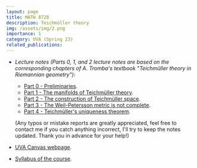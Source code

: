 ```yaml
---
layout: page
title: MATH 8720
description: Teichmüller theory
img: /assets/img/2.png
importance: 1
category: UVA (Spring 23)
related_publications:
---
```


+ _Lecture notes (Parts 0, 1, and 2 lecture notes are based on the corresponding chapters of A. Tromba's textbook "Teichmüller theory in Riemannian geometry"):_
  + [Part 0 - Preliminaries](https://drive.google.com/file/d/1htTcREZBtO4kvT1mP9eIcU1rZtEqT5Oj/view?usp=sharing)</a>.
  + [Part 1 - The manifolds of Teichmüller theory](https://drive.google.com/file/d/1qRSbXOkppElvzPQGAPboiU9BlkPNCjBf/view?usp=sharing).
  + [Part 2 - The construction of Teichmüller space](https://drive.google.com/file/d/1SkgJUe7om2ITp1yqmpH7Uqi5a28N_qeh/view?usp=sharing).
  + [Part 3 - The Weil-Petersson metric is not complete](https://drive.google.com/file/d/1NrwLB3pBuz5OHMYNxGDdqnAkls2Su-q-/view?usp=sharing).
  + [Part 4 - Teichmüller's uniqueness theorem](https://drive.google.com/file/d/1mFZZRFoOUNbdfi7qj5bl4BamEjrvXd8B/view?usp=sharing).

  (Any typos or mistake reports are greatly appreciated, feel free to contact me if you catch anything incorrect, I'll try to keep the notes updated. Thank you in advance for your help!)
+ [UVA Canvas webpage](https://canvas.its.virginia.edu/courses/57700).
+ [Syllabus of the course](https://drive.google.com/file/d/1fnw9uOZhD9axhGbqDDsgJE3T3vW3RU_3/view?usp=sharing).
